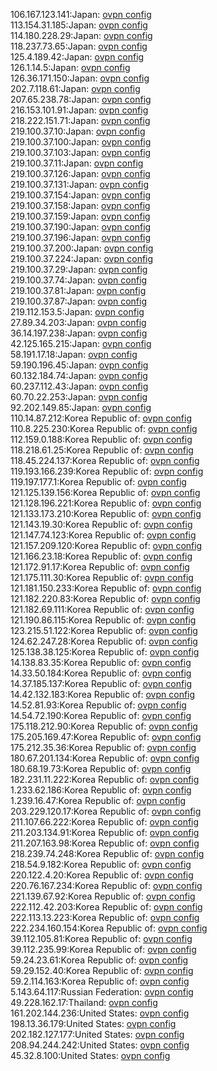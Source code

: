 106.167.123.141:Japan: [ovpn config](vpn/106_167_123_141.ovpn)  
113.154.31.185:Japan: [ovpn config](vpn/113_154_31_185.ovpn)  
114.180.228.29:Japan: [ovpn config](vpn/114_180_228_29.ovpn)  
118.237.73.65:Japan: [ovpn config](vpn/118_237_73_65.ovpn)  
125.4.189.42:Japan: [ovpn config](vpn/125_4_189_42.ovpn)  
126.1.14.5:Japan: [ovpn config](vpn/126_1_14_5.ovpn)  
126.36.171.150:Japan: [ovpn config](vpn/126_36_171_150.ovpn)  
202.7.118.61:Japan: [ovpn config](vpn/202_7_118_61.ovpn)  
207.65.238.78:Japan: [ovpn config](vpn/207_65_238_78.ovpn)  
216.153.101.91:Japan: [ovpn config](vpn/216_153_101_91.ovpn)  
218.222.151.71:Japan: [ovpn config](vpn/218_222_151_71.ovpn)  
219.100.37.10:Japan: [ovpn config](vpn/219_100_37_10.ovpn)  
219.100.37.100:Japan: [ovpn config](vpn/219_100_37_100.ovpn)  
219.100.37.103:Japan: [ovpn config](vpn/219_100_37_103.ovpn)  
219.100.37.11:Japan: [ovpn config](vpn/219_100_37_11.ovpn)  
219.100.37.126:Japan: [ovpn config](vpn/219_100_37_126.ovpn)  
219.100.37.131:Japan: [ovpn config](vpn/219_100_37_131.ovpn)  
219.100.37.154:Japan: [ovpn config](vpn/219_100_37_154.ovpn)  
219.100.37.158:Japan: [ovpn config](vpn/219_100_37_158.ovpn)  
219.100.37.159:Japan: [ovpn config](vpn/219_100_37_159.ovpn)  
219.100.37.190:Japan: [ovpn config](vpn/219_100_37_190.ovpn)  
219.100.37.196:Japan: [ovpn config](vpn/219_100_37_196.ovpn)  
219.100.37.200:Japan: [ovpn config](vpn/219_100_37_200.ovpn)  
219.100.37.224:Japan: [ovpn config](vpn/219_100_37_224.ovpn)  
219.100.37.29:Japan: [ovpn config](vpn/219_100_37_29.ovpn)  
219.100.37.74:Japan: [ovpn config](vpn/219_100_37_74.ovpn)  
219.100.37.81:Japan: [ovpn config](vpn/219_100_37_81.ovpn)  
219.100.37.87:Japan: [ovpn config](vpn/219_100_37_87.ovpn)  
219.112.153.5:Japan: [ovpn config](vpn/219_112_153_5.ovpn)  
27.89.34.203:Japan: [ovpn config](vpn/27_89_34_203.ovpn)  
36.14.197.238:Japan: [ovpn config](vpn/36_14_197_238.ovpn)  
42.125.165.215:Japan: [ovpn config](vpn/42_125_165_215.ovpn)  
58.191.17.18:Japan: [ovpn config](vpn/58_191_17_18.ovpn)  
59.190.196.45:Japan: [ovpn config](vpn/59_190_196_45.ovpn)  
60.132.184.74:Japan: [ovpn config](vpn/60_132_184_74.ovpn)  
60.237.112.43:Japan: [ovpn config](vpn/60_237_112_43.ovpn)  
60.70.22.253:Japan: [ovpn config](vpn/60_70_22_253.ovpn)  
92.202.149.85:Japan: [ovpn config](vpn/92_202_149_85.ovpn)  
110.14.87.212:Korea Republic of: [ovpn config](vpn/110_14_87_212.ovpn)  
110.8.225.230:Korea Republic of: [ovpn config](vpn/110_8_225_230.ovpn)  
112.159.0.188:Korea Republic of: [ovpn config](vpn/112_159_0_188.ovpn)  
118.218.61.25:Korea Republic of: [ovpn config](vpn/118_218_61_25.ovpn)  
118.45.224.137:Korea Republic of: [ovpn config](vpn/118_45_224_137.ovpn)  
119.193.166.239:Korea Republic of: [ovpn config](vpn/119_193_166_239.ovpn)  
119.197.177.1:Korea Republic of: [ovpn config](vpn/119_197_177_1.ovpn)  
121.125.139.156:Korea Republic of: [ovpn config](vpn/121_125_139_156.ovpn)  
121.128.196.221:Korea Republic of: [ovpn config](vpn/121_128_196_221.ovpn)  
121.133.173.210:Korea Republic of: [ovpn config](vpn/121_133_173_210.ovpn)  
121.143.19.30:Korea Republic of: [ovpn config](vpn/121_143_19_30.ovpn)  
121.147.74.123:Korea Republic of: [ovpn config](vpn/121_147_74_123.ovpn)  
121.157.209.120:Korea Republic of: [ovpn config](vpn/121_157_209_120.ovpn)  
121.166.23.18:Korea Republic of: [ovpn config](vpn/121_166_23_18.ovpn)  
121.172.91.17:Korea Republic of: [ovpn config](vpn/121_172_91_17.ovpn)  
121.175.111.30:Korea Republic of: [ovpn config](vpn/121_175_111_30.ovpn)  
121.181.150.233:Korea Republic of: [ovpn config](vpn/121_181_150_233.ovpn)  
121.182.220.83:Korea Republic of: [ovpn config](vpn/121_182_220_83.ovpn)  
121.182.69.111:Korea Republic of: [ovpn config](vpn/121_182_69_111.ovpn)  
121.190.86.115:Korea Republic of: [ovpn config](vpn/121_190_86_115.ovpn)  
123.215.51.122:Korea Republic of: [ovpn config](vpn/123_215_51_122.ovpn)  
124.62.247.28:Korea Republic of: [ovpn config](vpn/124_62_247_28.ovpn)  
125.138.38.125:Korea Republic of: [ovpn config](vpn/125_138_38_125.ovpn)  
14.138.83.35:Korea Republic of: [ovpn config](vpn/14_138_83_35.ovpn)  
14.33.50.184:Korea Republic of: [ovpn config](vpn/14_33_50_184.ovpn)  
14.37.185.137:Korea Republic of: [ovpn config](vpn/14_37_185_137.ovpn)  
14.42.132.183:Korea Republic of: [ovpn config](vpn/14_42_132_183.ovpn)  
14.52.81.93:Korea Republic of: [ovpn config](vpn/14_52_81_93.ovpn)  
14.54.72.190:Korea Republic of: [ovpn config](vpn/14_54_72_190.ovpn)  
175.118.212.90:Korea Republic of: [ovpn config](vpn/175_118_212_90.ovpn)  
175.205.169.47:Korea Republic of: [ovpn config](vpn/175_205_169_47.ovpn)  
175.212.35.36:Korea Republic of: [ovpn config](vpn/175_212_35_36.ovpn)  
180.67.201.134:Korea Republic of: [ovpn config](vpn/180_67_201_134.ovpn)  
180.68.19.73:Korea Republic of: [ovpn config](vpn/180_68_19_73.ovpn)  
182.231.11.222:Korea Republic of: [ovpn config](vpn/182_231_11_222.ovpn)  
1.233.62.186:Korea Republic of: [ovpn config](vpn/1_233_62_186.ovpn)  
1.239.16.47:Korea Republic of: [ovpn config](vpn/1_239_16_47.ovpn)  
203.229.120.17:Korea Republic of: [ovpn config](vpn/203_229_120_17.ovpn)  
211.107.66.222:Korea Republic of: [ovpn config](vpn/211_107_66_222.ovpn)  
211.203.134.91:Korea Republic of: [ovpn config](vpn/211_203_134_91.ovpn)  
211.207.163.98:Korea Republic of: [ovpn config](vpn/211_207_163_98.ovpn)  
218.239.74.248:Korea Republic of: [ovpn config](vpn/218_239_74_248.ovpn)  
218.54.9.182:Korea Republic of: [ovpn config](vpn/218_54_9_182.ovpn)  
220.122.4.20:Korea Republic of: [ovpn config](vpn/220_122_4_20.ovpn)  
220.76.167.234:Korea Republic of: [ovpn config](vpn/220_76_167_234.ovpn)  
221.139.67.92:Korea Republic of: [ovpn config](vpn/221_139_67_92.ovpn)  
222.112.42.203:Korea Republic of: [ovpn config](vpn/222_112_42_203.ovpn)  
222.113.13.223:Korea Republic of: [ovpn config](vpn/222_113_13_223.ovpn)  
222.234.160.154:Korea Republic of: [ovpn config](vpn/222_234_160_154.ovpn)  
39.112.105.81:Korea Republic of: [ovpn config](vpn/39_112_105_81.ovpn)  
39.112.235.99:Korea Republic of: [ovpn config](vpn/39_112_235_99.ovpn)  
59.24.23.61:Korea Republic of: [ovpn config](vpn/59_24_23_61.ovpn)  
59.29.152.40:Korea Republic of: [ovpn config](vpn/59_29_152_40.ovpn)  
59.2.114.163:Korea Republic of: [ovpn config](vpn/59_2_114_163.ovpn)  
5.143.64.117:Russian Federation: [ovpn config](vpn/5_143_64_117.ovpn)  
49.228.162.17:Thailand: [ovpn config](vpn/49_228_162_17.ovpn)  
161.202.144.236:United States: [ovpn config](vpn/161_202_144_236.ovpn)  
198.13.36.179:United States: [ovpn config](vpn/198_13_36_179.ovpn)  
202.182.127.177:United States: [ovpn config](vpn/202_182_127_177.ovpn)  
208.94.244.242:United States: [ovpn config](vpn/208_94_244_242.ovpn)  
45.32.8.100:United States: [ovpn config](vpn/45_32_8_100.ovpn)  
